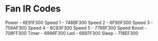 # Fan IR Codes
Power - 6E91F300
Speed 1 - 748BF300
Speed 2 - 6F90F300
Speed 3 - 758AF300
Speed 4 - 6C93F300
Speed 5 - 7788F300
Speed Boost - 708FF300
Timer - 6996F300
Led - 6897F300
Sleep - 718EF300